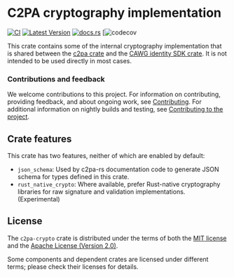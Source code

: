 # C2PA cryptography implementation

[![CI](https://github.com/contentauth/c2pa-rs/actions/workflows/ci.yml/badge.svg)](https://github.com/contentauth/c2pa-rs/actions/workflows/ci.yml) [![Latest Version](https://img.shields.io/crates/v/c2pa-crypto.svg)](https://crates.io/crates/c2pa-crypto) [![docs.rs](https://img.shields.io/docsrs/c2pa-crypto)](https://docs.rs/c2pa-crypto/) [![![codecov](https://codecov.io/gh/contentauth/c2pa-rs/branch/main/graph/badge.svg?token=YVHWI19EGN)](https://codecov.io/gh/contentauth/c2pa-rs)

This crate contains some of the internal cryptography implementation that is shared between the [c2pa crate](https://crates.io/crates/c2pa) and the [CAWG identity SDK crate](https://crates.io/crates/cawg-identity). It is not intended to be used directly in most cases.

### Contributions and feedback

We welcome contributions to this project. For information on contributing, providing feedback, and about ongoing work, see [Contributing](https://github.com/contentauth/c2pa-rs/blob/main/CONTRIBUTING.md). For additional information on nightly builds and testing, see [Contributing to the project](docs/project-contributions.md).

## Crate features

This crate has two features, neither of which are enabled by default:

* `json_schema`: Used by c2pa-rs documentation code to generate JSON schema for types defined in this crate.
* `rust_native_crypto`: Where available, prefer Rust-native cryptography libraries for raw signature and validation implementations. (Experimental)

## License

The `c2pa-crypto` crate is distributed under the terms of both the [MIT license](https://github.com/contentauth/c2pa-rs/blob/main/LICENSE-MIT) and the [Apache License (Version 2.0)](https://github.com/contentauth/c2pa-rs/blob/main/LICENSE-APACHE).

Some components and dependent crates are licensed under different terms; please check their licenses for details.

